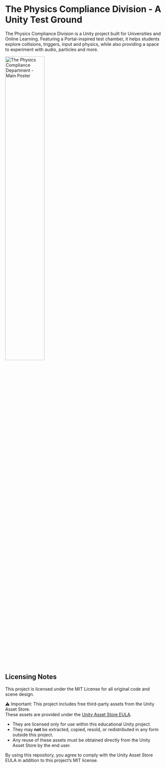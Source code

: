 # The Physics Compliance Division - A Unity Test Ground
The Physics Compliance Division is a Unity project built for Universities and Online Learning. Featuring a Portal-inspired test chamber, it helps students explore collisions, triggers, input and physics, while also providing a space to experiment with audio, particles and more.

<img src="https://github.com/user-attachments/assets/ef633e3e-a3b6-454d-84c6-f92dffedcb5b" alt="The Physics Compliance Department - Main Poster" width="50%" />

## Licensing Notes

This project is licensed under the MIT License for all original code and scene design.

⚠️ Important: This project includes free third-party assets from the Unity Asset Store.  
These assets are provided under the [Unity Asset Store EULA](https://unity.com/legal/as-terms).  
- They are licensed only for use within this educational Unity project.  
- They may **not** be extracted, copied, resold, or redistributed in any form outside this project.  
- Any reuse of these assets must be obtained directly from the Unity Asset Store by the end user.  

By using this repository, you agree to comply with the Unity Asset Store EULA in addition to this project’s MIT license.

